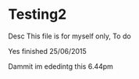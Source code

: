 # Testing2
Desc
This file is for myself only, To do

Yes finished
25/06/2015

Dammit im ededintg this 6.44pm
